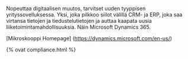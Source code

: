 

 Nopeuttaa digitaalisen muutos, tarvitset uuden tyyppisen yrityssovelluksessa. Yksi, joka pilkkoo siilot välillä CRM- ja ERP, joka saa virtansa tietojen ja tiedustelutietojen ja auttaa kaapata uusia liiketoimintamahdollisuuksia. Näin Microsoft Dynamics 365.

[Mikroskooppi Homepage] (https://dynamics.microsoft.com/en-us/)

{% ovat compliance.html %}
